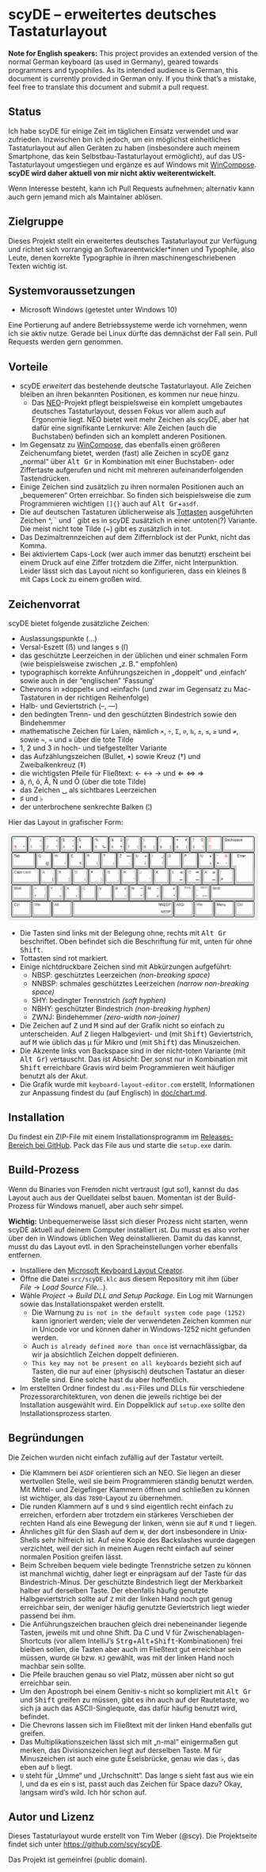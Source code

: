 # scyDE – erweitertes deutsches Tastaturlayout

**Note for English speakers:** This project provides an extended version of the normal German keyboard (as used in Germany), geared towards programmers and typophiles. As its intended audience is German, this document is currently provided in German only. If you think that’s a mistake, feel free to translate this document and submit a pull request.

## Status

Ich habe scyDE für einige Zeit im täglichen Einsatz verwendet und war zufrieden.
Inzwischen bin ich jedoch, um ein möglichst einheitliches Tastaturlayout auf allen Geräten zu haben (insbesondere auch meinem Smartphone, das kein Selbstbau-Tastaturlayout ermöglicht), auf das US-Tastaturlayout umgestiegen und ergänze es auf Windows mit [WinCompose](http://wincompose.info/).
**scyDE wird daher aktuell von mir nicht aktiv weiterentwickelt.**

Wenn Interesse besteht, kann ich Pull Requests aufnehmen; alternativ kann auch gern jemand mich als Maintainer ablösen.

## Zielgruppe

Dieses Projekt stellt ein erweitertes deutsches Tastaturlayout zur Verfügung und richtet sich vorrangig an Softwareentwickler*innen und Typophile, also Leute, denen korrekte Typographie in ihren maschinengeschriebenen Texten wichtig ist.

## Systemvoraussetzungen

* Microsoft Windows (getestet unter Windows 10)

Eine Portierung auf andere Betriebssysteme werde ich vornehmen, wenn ich sie aktiv nutze. Gerade bei Linux dürfte das demnächst der Fall sein. Pull Requests werden gern genommen.

## Vorteile

* scyDE *erweitert* das bestehende deutsche Tastaturlayout. Alle Zeichen bleiben an ihren bekannten Positionen, es kommen nur neue hinzu.
  * Das [NEO](https://www.neo-layout.org/)-Projekt pflegt beispielsweise ein komplett umgebautes deutsches Tastaturlayout, dessen Fokus vor allem auch auf Ergonomie liegt. NEO bietet weit mehr Zeichen als scyDE, aber hat dafür eine signifikante Lernkurve: Alle Zeichen (auch die Buchstaben) befinden sich an komplett anderen Positionen.
* Im Gegensatz zu [WinCompose](https://github.com/samhocevar/wincompose), das ebenfalls einen größeren Zeichenumfang bietet, werden (fast) alle Zeichen in scyDE ganz „normal“ über <kbd>Alt Gr</kbd> in Kombination mit einer Buchstaben- oder Ziffertaste aufgerufen und nicht mit mehreren aufeinanderfolgenden Tastendrücken.
* Einige Zeichen sind zusätzlich zu ihren normalen Positionen auch an „bequemeren“ Orten erreichbar. So finden sich beispielsweise die zum Programmieren wichtigen `[]{}` auch auf <kbd>Alt Gr</kbd>+`asdf`.
* Die auf deutschen Tastaturen üblicherweise als [Tottasten](https://de.wikipedia.org/wiki/Tottaste) ausgeführten Zeichen ^, ` und ´ gibt es in scyDE zusätzlich in einer untoten(?) Variante. Die meist nicht tote Tilde (~) gibt es zusätzlich in tot.
* Das Dezimaltrennzeichen auf dem Ziffernblock ist der Punkt, nicht das Komma.
* Bei aktiviertem Caps-Lock (wer auch immer das benutzt) erscheint bei einem Druck auf eine Ziffer trotzdem die Ziffer, nicht Interpunktion. Leider lässt sich das Layout nicht so konfigurieren, dass ein kleines ß mit Caps Lock zu einem großen wird.

## Zeichenvorrat

scyDE bietet folgende zusätzliche Zeichen:

* Auslassungspunkte (…)
* Versal-Eszett (ẞ) und langes s (ſ)
* das geschützte Leerzeichen in der üblichen und einer schmalen Form (wie beispielsweise zwischen „z. B.“ empfohlen)
* typographisch korrekte Anführungszeichen in „doppelt“ und ‚einfach‘ sowie auch in der “englischen” ‘Fassung’
* Chevrons in »doppelt« und ›einfach‹ (und zwar im Gegensatz zu Mac-Tastaturen in der richtigen Reihenfolge)
* Halb- und Geviertstrich (–, —)
* den bedingten Trenn- und den geschützten Bindestrich sowie den Bindehemmer
* mathematische Zeichen für Laien, nämlich `×`, `÷`, `Σ`, `⌀`, `‰`, `‌±`, `≤`, `≥` und `≠`, sowie `≈`, `≃` und `≅` über die tote Tilde
* 1, 2 und 3 in hoch- und tiefgestellter Variante
* das Aufzählungszeichen (Bullet, •) sowie Kreuz (†) und Zweibalkenkreuz (‡)
* die wichtigsten Pfeile für Fließtext: ← ↔ → und ⇐ ⇔ ⇒
* ã, ñ, õ, Ã, Ñ und Õ (über die tote Tilde)
* das Zeichen ␣ als sichtbares Leerzeichen
* ♯ und ♭
* der unterbrochene senkrechte Balken (¦)

Hier das Layout in grafischer Form:

![Tastaturlayout](doc/scyDE.png)

* Die Tasten sind links mit der Belegung ohne, rechts mit <kbd>Alt Gr</kbd> beschriftet. Oben befindet sich die Beschriftung für mit, unten für ohne <kbd>Shift</kbd>.
* Tottasten sind rot markiert.
* Einige nichtdruckbare Zeichen sind mit Abkürzungen aufgeführt:
  * NBSP: geschütztes Leerzeichen *(non-breaking space)*
  * NNBSP: schmales geschütztes Leerzeichen *(narrow non-breaking space)*
  * SHY: bedingter Trennstrich *(soft hyphen)*
  * NBHY: geschützter Bindestrich *(non-breaking hyphen)*
  * ZWNJ: Bindehemmer *(zero-width non-joiner)*
* Die Zeichen auf <kbd>Z</kbd> und <kbd>M</kbd> sind auf der Grafik nicht so einfach zu unterscheiden. Auf <kbd>Z</kbd> liegen Halbgeviert- und (mit <kbd>Shift</kbd>) Geviertstrich, auf <kbd>M</kbd> wie üblich das µ für Mikro und (mit <kbd>Shift</kbd>) das Minuszeichen.
* Die Akzente links von Backspace sind in der nicht-toten Variante (mit <kbd>Alt Gr</kbd>) vertauscht. Das ist Absicht: Der sonst nur in Kombination mit <kbd>Shift</kbd> erreichbare Gravis wird beim Programmieren weit häufiger benutzt als der Akut.
* Die Grafik wurde mit `keyboard-layout-editor.com` erstellt, Informationen zur Anpassung findest du (auf Englisch) in [doc/chart.md](https://github.com/scy/scyDE/blob/master/doc/chart.md).

## Installation

Du findest ein ZIP-File mit einem Installationsprogramm im [Releases-Bereich bei GitHub](https://github.com/scy/scyDE/releases). Pack das File aus und starte die `setup.exe` darin.

## Build-Prozess

Wenn du Binaries von Fremden nicht vertraust (gut so!), kannst du das Layout auch aus der Quelldatei selbst bauen. Momentan ist der Build-Prozess für Windows manuell, aber auch sehr simpel.

**Wichtig:** Unbequemerweise lässt sich dieser Prozess nicht starten, wenn scyDE aktuell auf deinem Computer installiert ist. Du musst es also vorher über den in Windows üblichen Weg deinstallieren. Damit du das kannst, musst du das Layout evtl. in den Spracheinstellungen vorher ebenfalls entfernen.

- Installiere den [Microsoft Keyboard Layout Creator](https://msdn.microsoft.com/en-us/globalization/keyboardlayouts.aspx).
- Öffne die Datei `src/scyDE.klc` aus diesem Repository mit ihm (über *File* → *Load Source File…*).
- Wähle *Project* → *Build DLL and Setup Package*. Ein Log mit Warnungen sowie das Installationspaket werden erstellt.
  * Die Warnung zu `is not in the default system code page (1252)` kann ignoriert werden; viele der verwendeten Zeichen kommen nur in Unicode vor und können daher in Windows-1252 nicht gefunden werden.
  * Auch `is already defined more than once` ist vernachlässigbar, da wir ja absichtlich Zeichen doppelt definieren.
  * `This key may not be present on all keyboards` bezieht sich auf Tasten, die nur auf einer (physisch) deutschen Tastatur an dieser Stelle sind. Eine solche hast du aber hoffentlich.
- Im erstellten Ordner findest du `.msi`-Files und DLLs für verschiedene Prozessorarchitekturen, von denen die jeweils richtige bei der Installation ausgewählt wird. Ein Doppelklick auf `setup.exe` sollte den Installationsprozess starten.

## Begründungen

Die Zeichen wurden nicht einfach zufällig auf der Tastatur verteilt.

* Die Klammern bei `ASDF` orientieren sich an NEO. Sie liegen an dieser wertvollen Stelle, weil sie beim Programmieren ständig benutzt werden. Mit Mittel- und Zeigefinger Klammern öffnen und schließen zu können ist wichtiger, als das `7890`-Layout zu übernehmen.
* Die runden Klammern auf `8` und `9` sind eigentlich recht einfach zu erreichen, erfordern aber trotzdem ein stärkeres Verschieben der rechten Hand als eine Bewegung der linken, wenn sie auf `R` und `T` liegen.
* Ähnliches gilt für den Slash auf dem `W`, der dort insbesondere in Unix-Shells sehr hilfreich ist. Auf eine Kopie des Backslashes wurde dagegen verzichtet, weil der sich in meinen Augen recht einfach auf seiner normalen Position greifen lässt.
* Beim Schreiben bequem viele bedingte Trennstriche setzen zu können ist manchmal wichtig, daher liegt er einprägsam auf der Taste für das Bindestrich-Minus. Der geschützte Bindestrich liegt der Merkbarkeit halber auf derselben Taste. Der ebenfalls häufig genutzte Halbgeviertstrich sollte auf `Z` mit der linken Hand noch gut genug erreichbar sein, der weniger häufig genutzte Geviertstrich liegt wieder passend bei ihm.
* Die Anführungszeichen brauchen gleich drei nebeneinander liegende Tasten, jeweils mit und ohne Shift. Da C und V für Zwischenablagen-Shortcuts (vor allem IntelliJ’s <kbd>Strg</kbd>+<kbd>Alt</kbd>+<kbd>Shift</kbd>-Kombinationen) frei bleiben sollen, die Tasten aber auch im Fließtext gut erreichbar sein müssen, wurde `GH` bzw. `HJ` gewählt, was mit der linken Hand noch machbar sein sollte.
* Die Pfeile brauchen genau so viel Platz, müssen aber nicht so gut erreichbar sein.
* Um den Apostroph bei einem Genitiv-s nicht so kompliziert mit <kbd>Alt Gr</kbd> und <kbd>Shift</kbd> greifen zu müssen, gibt es ihn auch auf der Rautetaste, wo sich ja auch das ASCII-Singlequote, das dafür häufig benutzt wird, befindet.
* Die Chevrons lassen sich im Fließtext mit der linken Hand ebenfalls gut greifen.
* Das Multiplikationszeichen lässt sich mit „n-mal“ einigermaßen gut merken, das Divisionszeichen liegt auf derselben Taste. M für Minuszeichen ist auch eine gute Eselsbrücke, genau wie das ♭, das eben auf `b` liegt.
* `U` steht für „Umme“ und „Urchschnitt“. Das lange s sieht fast aus wie ein I, und da es ein s ist, passt auch das Zeichen für Space dazu? Okay, langsam wird’s wild. Ich hör schon auf.

## Autor und Lizenz

Dieses Tastaturlayout wurde erstellt von Tim Weber (@scy). Die Projektseite findet sich unter <https://github.com/scy/scyDE>.

Das Projekt ist gemeinfrei (public domain).
